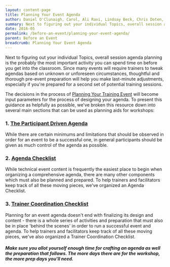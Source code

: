 ```yaml
---
layout: content-page
title: Planning Your Event Agenda
author: Daniel O'Clunaigh, Carol, Ali Ravi, Lindsay Beck, Chris Doten, Nick Sera-Leyva
summary: Next to figuring out your individual Topics, overall session agenda planning is the probably the most important activity you can spend time on before you get into the classroom. This resource features advice from a number of experienced digital security trainers on preparing agendas (or lesson plans) for your training events. 
date: 2016-05
permalink: /before-an-event/planning-your-event-agenda/
parent: Before an Event
breadcrumb: Planning Your Event Agenda
---
```

Next to figuring out your individual Topics, overall session agenda planning is the probably the most important activity you can spend time on before you get into the classroom. Since many events will require trainers to tweak agendas based on unknown or unforeseen circumstances, thoughtful and thorough pre-event preparation will help you make last-minute adjustments, especially if you're prepared for a second set of potential training sessions.

The decisions in the process of [Planning Your Training Event](/level-up/before-an-event/planning-your-training-event/) will become input parameters for the process of designing your agenda. To present this guidance as helpfully as possible, we've broken this resource down into several main sections that can be used as planning aids for workshops:

### 1. [The Participant Driven Agenda](/levelup/before-an-event/planning-your-event-agenda/the-participant-driven-agenda/)
While there are certain minimums and limitations that should be observed in order for an event to be a successful one, in general participants should be given as much control of the agenda as possible.

### 2. [Agenda Checklist](/levelup/before-an-event/planning-your-event-agenda/agenda-checklist/)
While technical event content is frequently the easiest place to begin when organizing a comprehensive agenda, there are many other components which must also be planned and prepared. To help trainers and facilitators keep track of all these moving pieces, we've organized an Agenda Checklist.

### 3. [Trainer Coordination Checklist](/levelup/before-an-event/planning-your-event-agenda/trainer-coordination-checklist/)
Planning for an event agenda doesn't end with finalizing its design and content - there is a whole series of activities and preparation that must also be in place 'behind the scenes' in order to run a successful event and agenda. To help trainers and facilitators keep track of all these moving pieces, we've also organized a Trainer Coordination Checklist.

##### Make sure you allot yourself enough time for crafting an agenda as well the preparation that follows. The more days there are for the workshop, the more prep days you'll need. 


